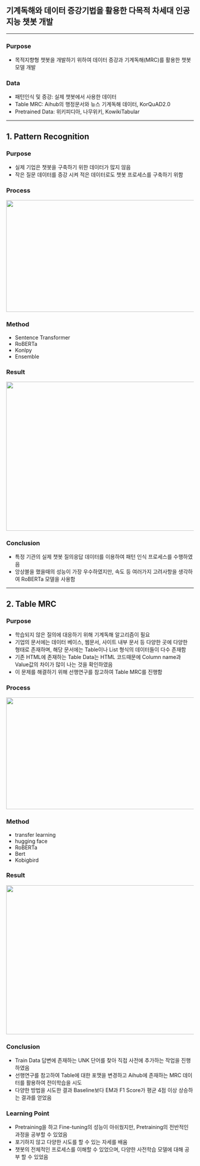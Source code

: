 ## 기계독해와 데이터 증강기법을 활용한 다목적 차세대 인공지능 챗봇 개발
<hr>

### Purpose
- 목적지향형 챗봇을 개발하기 위하여 데이터 증강과 기계독해(MRC)를 활용한 챗봇 모델 개발

### Data
- 패턴인식 및 증강: 실제 챗봇에서 사용한 데이터
- Table MRC: Aihub의 행정문서와 뉴스 기계독해 데이터, KorQuAD2.0
- Pretrained Data: 위키피디아, 나무위키, KowikiTabular

<hr>

## 1. Pattern Recognition
### Purpose
- 실제 기업은 챗봇을 구축하기 위한 데이터가 많지 않음
- 작은 질문 데이터를 증강 시켜 적은 데이터로도 챗봇 프로세스를 구축하기 위함

### Process
<img src="https://user-images.githubusercontent.com/123627186/232270739-bdaea56d-18e4-4bc3-9b88-fa369231ffdc.png" width="600" height="300">

### Method
- Sentence Transformer
- RoBERTa
- Konlpy
- Ensemble

### Result
<img src="https://user-images.githubusercontent.com/123627186/232271573-8bda011a-e4c1-4fd0-bf4d-c25f5ac16788.png" width="550" height="400">

### Conclusion
- 특정 기관의 실제 챗봇 질의응답 데이터를 이용하여 패턴 인식 프로세스를 수행하였음
- 앙상블을 했을때의 성능이 가장 우수하였지만, 속도 등 여러가지 고려사항을 생각하여 RoBERTa 모델을 사용함

<hr>

## 2. Table MRC
### Purpose
- 학습되지 않은 질의에 대응하기 위해 기계독해 알고리즘이 필요
- 기업의 문서에는 데이터 베이스, 웹문서, 사이트 내부 문서 등 다양한 곳에 다양한 형태로 존재하며, 해당 문서에는 Table이나 List 형식의 데이터들이 다수 존재함
- 기존 HTML에 존재하는 Table Data는 HTML 코드때문에 Column name과 Value값의 차이가 많이 나는 것을 확인하였음
- 이 문제를 해결하기 위해 선행연구를 참고하여 Table MRC를 진행함

### Process
<img src="https://user-images.githubusercontent.com/123627186/232272021-9727c54a-a927-4ef6-b488-4cbbf4bfd74b.png" width="700" height="300">

### Method
- transfer learning
- hugging face
- RoBERTa
- Bert
- Kobigbird

### Result
<img src="https://user-images.githubusercontent.com/123627186/232272272-c140b476-cbb6-41e4-b544-4a4b42df9de9.png" width="550" height="400">

### Conclusion
- Train Data 답변에 존재하는 UNK 단어를 찾아 직접 사전에 추가하는 작업을 진행하였음
- 선행연구를 참고하여 Table에 대한 포맷을 변경하고 Aihub에 존재하는 MRC 데이터를 활용하여 전이학습을 시도
- 다양한 방법을 시도한 결과 Baseline보다 EM과 F1 Score가 평균 4점 이상 상승하는 결과를 얻었음

### Learning Point
- Pretraining을 하고 Fine-tuning의 성능이 아쉬웠지만, Pretraining의 전반적인 과정을 공부할 수 있었음
- 포기하지 않고 다양한 시도를 할 수 있는 자세를 배움
- 챗봇의 전체적인 프로세스를 이해할 수 있었으며, 다양한 사전학습 모델에 대해 공부 할 수 있었음










